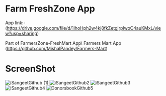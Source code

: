 # Farm FreshZone App
App link:-(https://drive.google.com/file/d/1IhoHph2w4kj8fkZetgjrplwoC4auKMxL/view?usp=sharing)


Part of FarmersZone-FreshMart App\ 
Farmers Mart App (https://github.com/MishalPandey/Farmers-Mart)


# ScreenShot
![iSangeetGithub (1)](https://github.com/MishalPandey/Farm-FreshZone/assets/91657594/aab9367b-361e-4445-a15a-a82c16b381e7)
![iSangeetGithub2](https://github.com/MishalPandey/Farm-FreshZone/assets/91657594/0ec18301-44d3-4ff4-a364-fc912b2c3184)
![iSangeetGithub3](https://github.com/MishalPandey/Farm-FreshZone/assets/91657594/653bf8cb-d4da-41b6-ae12-474c27ffa88b)
![iSangeetGithub4](https://github.com/MishalPandey/Farm-FreshZone/assets/91657594/d6acc06c-4a54-4e4b-b7e3-0bbd464d0f5d)
![DonorsbookGithub5](https://github.com/MishalPandey/Farm-FreshZone/assets/91657594/18750585-8b2d-4a52-bb14-d4560903473c)
